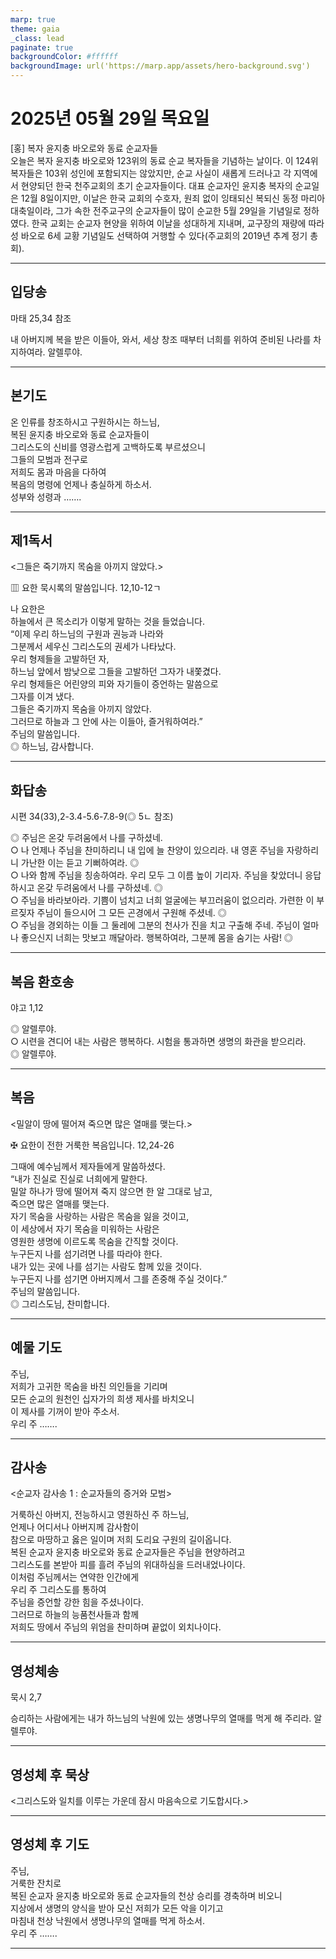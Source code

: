 ```yaml
---
marp: true
theme: gaia
_class: lead
paginate: true
backgroundColor: #ffffff
backgroundImage: url('https://marp.app/assets/hero-background.svg')
---
```


# 2025년 05월 29일 목요일

[홍] 복자 윤지충 바오로와 동료 순교자들  
오늘은 복자 윤지충 바오로와 123위의 동료 순교 복자들을 기념하는 날이다. 이 124위 복자들은 103위 성인에 포함되지는 않았지만, 순교 사실이 새롭게 드러나고 각 지역에서 현양되던 한국 천주교회의 초기 순교자들이다. 대표 순교자인 윤지충 복자의 순교일은 12월 8일이지만, 이날은 한국 교회의 수호자, 원죄 없이 잉태되신 복되신 동정 마리아 대축일이라, 그가 속한 전주교구의 순교자들이 많이 순교한 5월 29일을 기념일로 정하였다. 한국 교회는 순교자 현양을 위하여 이날을 성대하게 지내며, 교구장의 재량에 따라 성 바오로 6세 교황 기념일도 선택하여 거행할 수 있다(주교회의 2019년 추계 정기 총회).




---

## 입당송

마태 25,34 참조

내 아버지께 복을 받은 이들아, 와서, 세상 창조 때부터 너희를 위하여 준비된 나라를 차지하여라. 알렐루야.  
  


---

## 본기도

온 인류를 창조하시고 구원하시는 하느님,  
복된 윤지충 바오로와 동료 순교자들이  
그리스도의 신비를 영광스럽게 고백하도록 부르셨으니  
그들의 모범과 전구로  
저희도 몸과 마음을 다하여  
복음의 명령에 언제나 충실하게 하소서.  
성부와 성령과 …….  
  


---

## 제1독서

<그들은 죽기까지 목숨을 아끼지 않았다.>

▥ 요한 묵시록의 말씀입니다. 12,10-12ㄱ

나 요한은  
하늘에서 큰 목소리가 이렇게 말하는 것을 들었습니다.  
“이제 우리 하느님의 구원과 권능과 나라와  
그분께서 세우신 그리스도의 권세가 나타났다.  
우리 형제들을 고발하던 자,  
하느님 앞에서 밤낮으로 그들을 고발하던 그자가 내쫓겼다.  
우리 형제들은 어린양의 피와 자기들이 증언하는 말씀으로  
그자를 이겨 냈다.  
그들은 죽기까지 목숨을 아끼지 않았다.  
그러므로 하늘과 그 안에 사는 이들아, 즐거워하여라.”  
주님의 말씀입니다.  
◎ 하느님, 감사합니다.  
  


---

## 화답송

시편 34(33),2-3.4-5.6-7.8-9(◎ 5ㄴ 참조)

◎ 주님은 온갖 두려움에서 나를 구하셨네.  
○ 나 언제나 주님을 찬미하리니 내 입에 늘 찬양이 있으리라. 내 영혼 주님을 자랑하리니 가난한 이는 듣고 기뻐하여라. ◎  
○ 나와 함께 주님을 칭송하여라. 우리 모두 그 이름 높이 기리자. 주님을 찾았더니 응답하시고 온갖 두려움에서 나를 구하셨네. ◎  
○ 주님을 바라보아라. 기쁨이 넘치고 너희 얼굴에는 부끄러움이 없으리라. 가련한 이 부르짖자 주님이 들으시어 그 모든 곤경에서 구원해 주셨네. ◎  
○ 주님을 경외하는 이들 그 둘레에 그분의 천사가 진을 치고 구출해 주네. 주님이 얼마나 좋으신지 너희는 맛보고 깨달아라. 행복하여라, 그분께 몸을 숨기는 사람! ◎  
  


---

## 복음 환호송

야고 1,12

◎ 알렐루야.  
○ 시련을 견디어 내는 사람은 행복하다. 시험을 통과하면 생명의 화관을 받으리라.  
◎ 알렐루야.  
  


---

## 복음

<밀알이 땅에 떨어져 죽으면 많은 열매를 맺는다.>

✠ 요한이 전한 거룩한 복음입니다. 12,24-26

그때에 예수님께서 제자들에게 말씀하셨다.  
“내가 진실로 진실로 너희에게 말한다.  
밀알 하나가 땅에 떨어져 죽지 않으면 한 알 그대로 남고,  
죽으면 많은 열매를 맺는다.  
자기 목숨을 사랑하는 사람은 목숨을 잃을 것이고,  
이 세상에서 자기 목숨을 미워하는 사람은  
영원한 생명에 이르도록 목숨을 간직할 것이다.  
누구든지 나를 섬기려면 나를 따라야 한다.  
내가 있는 곳에 나를 섬기는 사람도 함께 있을 것이다.  
누구든지 나를 섬기면 아버지께서 그를 존중해 주실 것이다.”  
주님의 말씀입니다.  
◎ 그리스도님, 찬미합니다.  
  


---

## 예물 기도

주님,  
저희가 고귀한 목숨을 바친 의인들을 기리며  
모든 순교의 원천인 십자가의 희생 제사를 바치오니  
이 제사를 기꺼이 받아 주소서.  
우리 주 …….  
  


---

## 감사송

<순교자 감사송 1 : 순교자들의 증거와 모범>

거룩하신 아버지, 전능하시고 영원하신 주 하느님,  
언제나 어디서나 아버지께 감사함이  
참으로 마땅하고 옳은 일이며 저희 도리요 구원의 길이옵니다.  
복된 순교자 윤지충 바오로와 동료 순교자들은 주님을 현양하려고  
그리스도를 본받아 피를 흘려 주님의 위대하심을 드러내었나이다.  
이처럼 주님께서는 연약한 인간에게  
우리 주 그리스도를 통하여  
주님을 증언할 강한 힘을 주셨나이다.  
그러므로 하늘의 능품천사들과 함께  
저희도 땅에서 주님의 위엄을 찬미하며 끝없이 외치나이다.  
  


---

## 영성체송

묵시 2,7

승리하는 사람에게는 내가 하느님의 낙원에 있는 생명나무의 열매를 먹게 해 주리라. 알렐루야.  
  


---

## 영성체 후 묵상

<그리스도와 일치를 이루는 가운데 잠시 마음속으로 기도합시다.>  


---

## 영성체 후 기도

주님,  
거룩한 잔치로  
복된 순교자 윤지충 바오로와 동료 순교자들의 천상 승리를 경축하며 비오니  
지상에서 생명의 양식을 받아 모신 저희가 모든 악을 이기고  
마침내 천상 낙원에서 생명나무의 열매를 먹게 하소서.  
우리 주 …….  
  


---